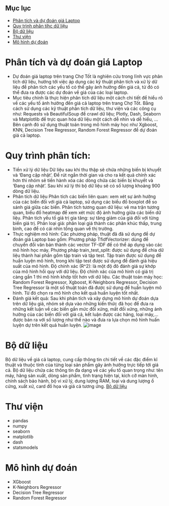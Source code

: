 ## Mục lục
- [Phân tích và dự đoán giá Laptop](https://github.com/LNPNN/Phan_tich_du_doan_gia?tab=readme-ov-file#ph%C3%A2n-t%C3%ADch-v%C3%A0-d%E1%BB%B1-%C4%91o%C3%A1n-gi%C3%A1-laptop)
- [Quy trình phân tíhc dữ liệu](https://github.com/LNPNN/Phan_tich_du_doan_gia/edit/main/README.md#quy-tr%C3%ACnh-ph%C3%A2n-t%C3%ADch)
- [Bộ dữ liệu](https://github.com/LNPNN/Phan_tich_du_doan_gia?tab=readme-ov-file#b%E1%BB%99-d%E1%BB%AF-li%E1%BB%87u)
- [Thư viện](https://github.com/LNPNN/Phan_tich_du_doan_gia?tab=readme-ov-file#th%C6%B0-vi%E1%BB%87n)
- [Mô hình dự đoán](https://github.com/LNPNN/Phan_tich_du_doan_gia?tab=readme-ov-file#m%C3%B4-h%C3%ACnh-d%E1%BB%B1-%C4%91o%C3%A1n)
# Phân tích và dự đoán giá Laptop
- Dự đoán giá laptop trên trang Chợ Tốt là nghiên cứu trong lĩnh vực phân tích dữ liệu, hướng tới việc áp dụng các kỹ thuật phân tích và xử lý dữ liệu để phân tích các yếu tố có thể gây ảnh hưởng đến giá cả, từ đó có thể đưa ra được các dự đoán về giá của các loại laptop. 
- Mục tiêu chính là thực hiện phân tích dữ liệu một cách chi tiết để hiểu rõ về các yếu tố ảnh hưởng đến giá cả laptop trên trang Chợ Tốt. Bằng cách sử dụng các kỹ thuật phân tích dữ liệu, thư viện và các công cụ như: Requests và BeautifulSoup để crawl dữ liệu; Plotly, Dash, Seaborn và Matplotlib để trực quan hóa dữ liệu một cách dễ nhìn và dễ hiểu, … Bên cạnh đó sử dụng thuật toán trong mô hình máy học như Xgboost, KNN, Decision Tree Regressor, Random Forest Regressor để dự đoán giá cả laptop.
# Quy trình phân tích:
- Tiền xử lý dữ liệu
Dữ liệu sau khi thu thập sẽ chứa những biến bị khuyết và ‘Đang cập nhật’. Để rút ngắn thời gian và cho ra kết quả chính xác hơn thì nhóm sẽ tiến hành xóa các dòng chứa các biến bị khuyết và ‘Đang cập nhật’. Sau khi xử lý thì bộ dữ liệu sẽ có số lượng khoảng 900 dòng dữ liệu.
- Phân tích dữ liệu
Phân tích các biến liên quan: xem xét sự ảnh hưởng của các biến đối với giá cả laptop, sử dụng các biểu đồ boxplot để so sánh giá giữa các biến.
Phân tích tương quan dữ liệu: vẽ ma trận tương quan, biểu đồ heatmap để xem xét mức độ ảnh hưởng giữa các biến dữ liệu.
Phân tích yếu tố giá trị gia tăng: sự tăng giảm của giá đối với từng biến giá trị.
Phân loại giá: phân loại giá thành các phân khúc thấp, trung bình, cao để có cái nhìn tổng quan về thị trường.
- Thực nghiệm mô hình:
Các phương pháp, thuật đã đã sử dụng để dự đoán giá Laptop bao gồm:
Phương pháp TfidfVectorizer: dùng để chuyển đổi văn bản thành các vector TF-IDF để có thể áp dụng vào các mô hình học máy.
Phương pháp train_test_split: được sử dụng để chia dữ liệu thành hai phần gồm tập train và tập test. Tập train được sử dụng để huấn luyện mô hình, trong khi tập test được sử dụng để đánh giá hiệu suất của mô hình.
Độ chính xác (R^2): là một độ đô đánh giá sự khớp của mô hình hồi quy với dữ liệu. Độ chính xác của mô hình có giá trị càng gần 1 thì mô hình khớp tốt hơn với dữ liệu. 
Các thuật toán máy học: Random Forest Regressor, Xgboost, K-Neighbors Regressor, Decision Tree Regressor là một số thuật toán đã được sử dụng để huấn luyện mô hình. Từ đó chọn ra mô hình cho kết quả huấn luyện tốt nhất.
- Đánh giá kết quả:
Sau khi phân tích và xây dựng mô hình dự đoán dựa trên dữ liệu giá, nhóm sẽ dựa vào những kiến thức đã học để đưa ra những kết luận về các biến gần mức đối xứng, mất đối xứng, những ảnh hưởng của các biến đối với giá cả, kết luận được các hãng, loại máy,... được bán ra với số lượng như thế nào và đưa ra lựa chọn mô hình huấn luyện dự trên kết quả huấn luyện.
![image](https://github.com/user-attachments/assets/5f24fcf2-b6b2-4610-9582-f2b7bb96d6a8)
# Bộ dữ liệu
Bộ dữ liệu về giá cả laptop, cung cấp thông tin chi tiết về các đặc điểm kĩ thuật và thuộc tính của từng loại sản phẩm gây ảnh hưởng trực tiếp tới giá cả. Bộ dữ liệu chứa các thông tin đa dạng về các yếu tố quan trọng như: tên máy, hãng sản xuất, dòng sản phẩm, tình trạng hiện tại, kích cỡ màn hình, chính sách bảo hành, bộ vi xử lý, dung lượng RAM, loại và dung lượng ổ cứng, xuất xứ, card đồ họa và giá cả tương ứng.
[Bộ dữ liệu](https://drive.google.com/drive/folders/1erbISKeFVsviivvYiiWvlA1qq17gapEs)
# Thư viện
- pandas
- numpy
- seaborn
- matplotlib
- dash
- statsmodels
# Mô hình dự đoán
- XGboost
- K-Neighbors Regressor
- Decision Tree Regressor
- Random Forest Regressor
